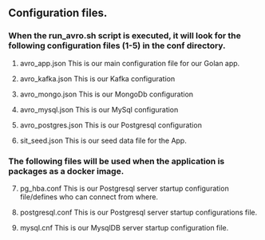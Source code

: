 ## Configuration files.

### When the run_avro.sh script is executed, it will look for the following configuration files (1-5) in the conf directory.

1. avro_app.json
    This is our main configuration file for our Golan app.

2. avro_kafka.json
    This is our Kafka configuration

3. avro_mongo.json
    This is our MongoDb configuration

4. avro_mysql.json
    This is our MySql configuration

5. avro_postgres.json
    This is our Postgresql configuration

6. sit_seed.json
    This is our seed data file for the App.

### The following files will be used when the application is packages as a docker image.

7. pg_hba.conf
    This is our Postgresql server startup configuration file/defines who can connect from where.

8. postgresql.conf
    This is our Postgresql server startup configurations file.

9. mysql.cnf
    This is our MysqlDB server startup configuration file.

